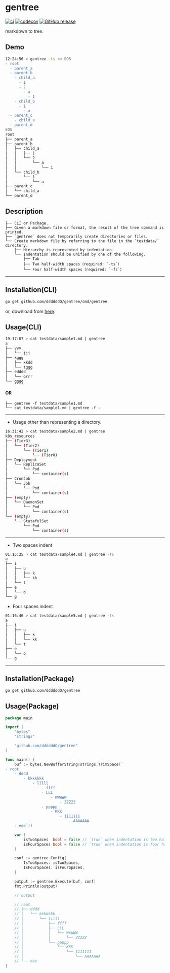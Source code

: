 # gentree

[![ci](https://github.com/ddddddO/gentree/actions/workflows/ci.yaml/badge.svg)](https://github.com/ddddddO/gentree/actions/workflows/ci.yaml) [![codecov](https://codecov.io/gh/ddddddO/gentree/branch/master/graph/badge.svg?token=JLGSLF33RH)](https://codecov.io/gh/ddddddO/gentree) [![GitHub release](https://img.shields.io/github/release/ddddddO/gentree.svg)](https://github.com/ddddddO/gentree/releases)

markdown to tree.


## Demo
```sh
12:24:56 > gentree -ts << EOS
- root
  - parent_a
  - parent_b
    - child_a
      - 1
      - 2
        - a
          - 1
    - child_b
      - 1
        - a
  - parent_c
    - child_a
  - parent_d
EOS
root
├── parent_a
├── parent_b
│   ├── child_a
│   │   ├── 1
│   │   └── 2
│   │       └── a
│   │           └── 1
│   └── child_b
│       └── 1
│           └── a
├── parent_c
│   └── child_a
└── parent_d
```

## Description
```
├── CLI or Package.
├── Given a markdown file or format, the result of the tree command is printed.
├── `gentree` does not temporarily create directories or files.
└── Create markdown file by referring to the file in the `testdata/` directory.
    ├── Hierarchy is represented by indentation.
    └── Indentation should be unified by one of the following.
        ├── Tab
        ├── Two half-width spaces（required: `-ts`）
        └── Four half-width spaces（required: `-fs`）
```

---

## Installation(CLI)
```sh
go get github.com/ddddddO/gentree/cmd/gentree
```

or, download from [here](https://github.com/ddddddO/gentree/releases).


## Usage(CLI)

```sh
19:17:07 > cat testdata/sample1.md | gentree
a
├── vvv
│   └── jjj
├── kggg
│   ├── kkdd
│   └── tggg
├── edddd
│   └── orrr
└── gggg
```

#### OR
```
├── gentree -f testdata/sample1.md
└── cat testdata/sample1.md | gentree -f -
```

---

- Usage other than representing a directory.

```sh
16:31:42 > cat testdata/sample2.md | gentree
k8s_resources
├── (Tier3)
│   └── (Tier2)
│       └── (Tier1)
│           └── (Tier0)
├── Deployment
│   └── ReplicaSet
│       └── Pod
│           └── container(s)
├── CronJob
│   └── Job
│       └── Pod
│           └── container(s)
├── (empty)
│   └── DaemonSet
│       └── Pod
│           └── container(s)
└── (empty)
    └── StatefulSet
        └── Pod
            └── container(s)
```

---
- Two spaces indent

```sh
01:15:25 > cat testdata/sample4.md | gentree -ts
a
├── i
│   ├── u
│   │   ├── k
│   │   └── kk
│   └── t
├── e
│   └── o
└── g
```

- Four spaces indent

```sh
01:16:46 > cat testdata/sample5.md | gentree -fs
a
├── i
│   ├── u
│   │   ├── k
│   │   └── kk
│   └── t
├── e
│   └── o
└── g
```

---

## Installation(Package)
```sh
go get github.com/ddddddO/gentree
```

## Usage(Package)

```go
package main

import (
	"bytes"
	"strings"

	"github.com/ddddddO/gentree"
)

func main() {
	buf := bytes.NewBufferString(strings.TrimSpace(`
- root
	- dddd
		- kkkkkkk
			- lllll
				- ffff
				- LLL
					- WWWWW
						- ZZZZZ
				- ppppp
					- KKK
						- 1111111
							- AAAAAAA
	- eee`))

	var (
		isTwoSpaces  bool = false // `true` when indentation is two half-width spaces
		isFourSpaces bool = false // `true` when indentation is four half-width spaces
	)

	conf := gentree.Config{
		IsTwoSpaces: isTwoSpaces,
		IsFourSpaces: isFourSpaces,
	}

	output := gentree.Execute(buf, conf)
	fmt.Println(output)

	// output

	// root
	// ├── dddd
	// │   └── kkkkkkk
	// │       └── lllll
	// │           ├── ffff
	// │           ├── LLL
	// │           │   └── WWWWW
	// │           │       └── ZZZZZ
	// │           └── ppppp
	// │               └── KKK
	// │                   └── 1111111
	// │                       └── AAAAAAA
	// └── eee
}

```
